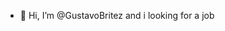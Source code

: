 - 👋 Hi, I’m @GustavoBritez and i looking for a job

<!---
Soy Gustavo Britez, Al momento de ver este archivo solo manejo 2 lenguajes C y Python, soy una persona que se mantiene en constante crecimiento personal.
Actualmente estoy buscando trabajo como desarrollador BackEnd.

Los ejercicios con etiqueta CODE FORCE que se ven en mi GITHUB tiene como finalidad demostrar el nivel logico de programacion que manejo.
--->
